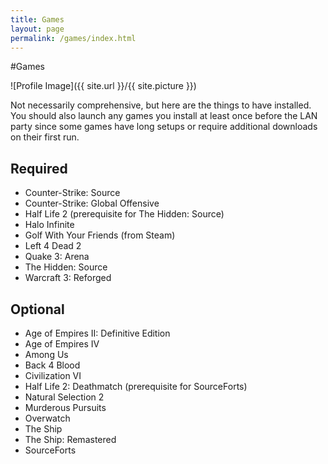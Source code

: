 ```yaml
---
title: Games
layout: page
permalink: /games/index.html
---
```

#Games

<style>
img { width: 50%; margin: 0 auto; display: block; }
</style>

![Profile Image]({{ site.url }}/{{ site.picture }})

<p>Not necessarily comprehensive, but here are the things to have installed. You should also launch any games you install at least once before the LAN party since some games have long setups or require additional downloads on their first run.</p>

<h2>Required</h2>

<ul class="skill-list">
	<li>Counter-Strike: Source</li>
	<li>Counter-Strike: Global Offensive</li>
	<li>Half Life 2 (prerequisite for The Hidden: Source)</li>
	<li>Halo Infinite</li>
	<li>Golf With Your Friends (from Steam)</li>
	<li>Left 4 Dead 2</li>
	<li>Quake 3: Arena</li>
	<li>The Hidden: Source</li>
	<li>Warcraft 3: Reforged</li>
</ul>

<h2>Optional</h2>

<ul class="skill-list">
	<li>Age of Empires II: Definitive Edition</li>
	<li>Age of Empires IV</li>
	<li>Among Us</li>
	<li>Back 4 Blood</li>
	<li>Civilization VI</li>
	<li>Half Life 2: Deathmatch (prerequisite for SourceForts)</li>
	<li>Natural Selection 2</li>
	<li>Murderous Pursuits</li>
	<li>Overwatch</li>
	<li>The Ship</li>
	<li>The Ship: Remastered</li>
	<li>SourceForts</li>
</ul>
